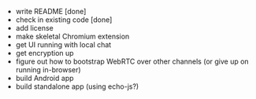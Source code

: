 - write README [done]
- check in existing code [done]
- add license
- make skeletal Chromium extension
- get UI running with local chat
- get encryption up
- figure out how to bootstrap WebRTC over other channels (or give up on running in-browser)
- build Android app
- build standalone app (using echo-js?)
